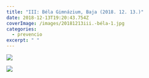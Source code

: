 ```yaml
---
title: "III: Béla Gimnázium, Baja (2018. 12. 13.)"
date: 2018-12-13T19:20:43.754Z
coverImage: /images/20181213iii.-béla-1.jpg
categories:
  - prevencio
excerpt: " "
---
```

![](/images/20181213iii.-béla-2.jpg)

![](/images/20181213iii.-béla-4.jpg)